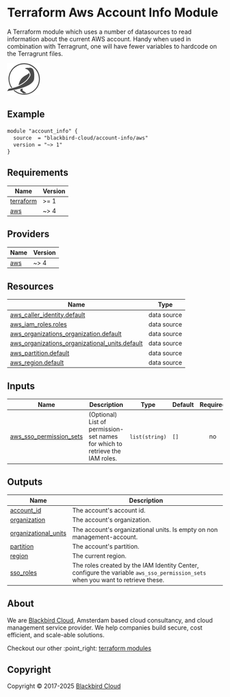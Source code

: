 <!-- BEGIN_TF_DOCS -->
# Terraform Aws Account Info Module
A Terraform module which uses a number of datasources to read information about the current AWS account. Handy when used in combination with Terragrunt, one will have fewer variables to hardcode on the Terragrunt files.

[![blackbird-logo](https://raw.githubusercontent.com/blackbird-cloud/terraform-module-template/main/.config/logo_simple.png)](https://blackbird.cloud)

## Example
```hcl
module "account_info" {
  source  = "blackbird-cloud/account-info/aws"
  version = "~> 1"
}
```

## Requirements

| Name | Version |
|------|---------|
| <a name="requirement_terraform"></a> [terraform](#requirement\_terraform) | >= 1 |
| <a name="requirement_aws"></a> [aws](#requirement\_aws) | ~> 4 |

## Providers

| Name | Version |
|------|---------|
| <a name="provider_aws"></a> [aws](#provider\_aws) | ~> 4 |

## Resources

| Name | Type |
|------|------|
| [aws_caller_identity.default](https://registry.terraform.io/providers/hashicorp/aws/latest/docs/data-sources/caller_identity) | data source |
| [aws_iam_roles.roles](https://registry.terraform.io/providers/hashicorp/aws/latest/docs/data-sources/iam_roles) | data source |
| [aws_organizations_organization.default](https://registry.terraform.io/providers/hashicorp/aws/latest/docs/data-sources/organizations_organization) | data source |
| [aws_organizations_organizational_units.default](https://registry.terraform.io/providers/hashicorp/aws/latest/docs/data-sources/organizations_organizational_units) | data source |
| [aws_partition.default](https://registry.terraform.io/providers/hashicorp/aws/latest/docs/data-sources/partition) | data source |
| [aws_region.default](https://registry.terraform.io/providers/hashicorp/aws/latest/docs/data-sources/region) | data source |

## Inputs

| Name | Description | Type | Default | Required |
|------|-------------|------|---------|:--------:|
| <a name="input_aws_sso_permission_sets"></a> [aws\_sso\_permission\_sets](#input\_aws\_sso\_permission\_sets) | (Optional) List of permission-set names for which to retrieve the IAM roles. | `list(string)` | `[]` | no |

## Outputs

| Name | Description |
|------|-------------|
| <a name="output_account_id"></a> [account\_id](#output\_account\_id) | The account's account id. |
| <a name="output_organization"></a> [organization](#output\_organization) | The account's organization. |
| <a name="output_organizational_units"></a> [organizational\_units](#output\_organizational\_units) | The account's organizational units. Is empty on non management-account. |
| <a name="output_partition"></a> [partition](#output\_partition) | The account's partition. |
| <a name="output_region"></a> [region](#output\_region) | The current region. |
| <a name="output_sso_roles"></a> [sso\_roles](#output\_sso\_roles) | The roles created by the IAM Identity Center, configure the variable `aws_sso_permission_sets` when you want to retrieve these. |

## About

We are [Blackbird Cloud](https://blackbird.cloud), Amsterdam based cloud consultancy, and cloud management service provider. We help companies build secure, cost efficient, and scale-able solutions.

Checkout our other :point\_right: [terraform modules](https://registry.terraform.io/namespaces/blackbird-cloud)

## Copyright

Copyright © 2017-2025 [Blackbird Cloud](https://blackbird.cloud)
<!-- END_TF_DOCS -->